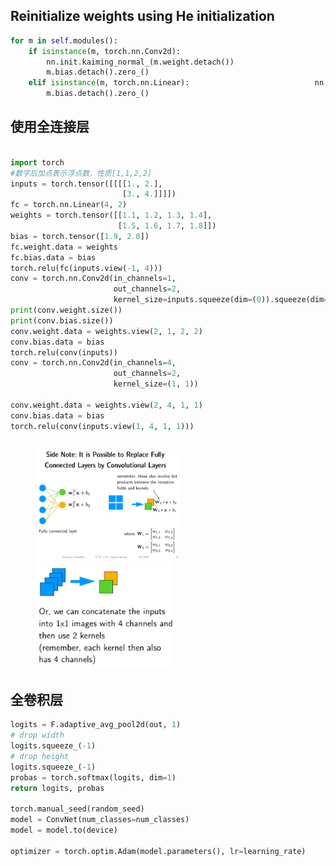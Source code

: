 ## Reinitialize weights using He initialization

```python
for m in self.modules():
	if isinstance(m, torch.nn.Conv2d):
        nn.init.kaiming_normal_(m.weight.detach())
        m.bias.detach().zero_()
	elif isinstance(m, torch.nn.Linear):             				nn.init.kaiming_normal_(m.weight.detach())
        m.bias.detach().zero_()
```

## 使用全连接层

```python

import torch
#数字后加点表示浮点数，性质[1,1,2,2]
inputs = torch.tensor([[[[1., 2.],
                         [3., 4.]]]])
fc = torch.nn.Linear(4, 2)
weights = torch.tensor([[1.1, 1.2, 1.3, 1.4],
                        [1.5, 1.6, 1.7, 1.8]])
bias = torch.tensor([1.9, 2.0])
fc.weight.data = weights
fc.bias.data = bias
torch.relu(fc(inputs.view(-1, 4)))
conv = torch.nn.Conv2d(in_channels=1,
                       out_channels=2,
                       kernel_size=inputs.squeeze(dim=(0)).squeeze(dim=(0)).size())
print(conv.weight.size())
print(conv.bias.size())
conv.weight.data = weights.view(2, 1, 2, 2)
conv.bias.data = bias
torch.relu(conv(inputs))
conv = torch.nn.Conv2d(in_channels=4,
                       out_channels=2,
                       kernel_size=(1, 1))

conv.weight.data = weights.view(2, 4, 1, 1)
conv.bias.data = bias
torch.relu(conv(inputs.view(1, 4, 1, 1)))



```

<figure class="half">     
    <img src="ModelCNN.assets/image-20200827215118886.png" alt="image-20200827215118886" style="zoom:40%;" />   
    <img src="ModelCNN.assets/image-20200827215300956.png" style="zoom:80%;" /> </figure>


## 全卷积层

```python
logits = F.adaptive_avg_pool2d(out, 1)
# drop width
logits.squeeze_(-1)
# drop height
logits.squeeze_(-1)
probas = torch.softmax(logits, dim=1)
return logits, probas

torch.manual_seed(random_seed)
model = ConvNet(num_classes=num_classes)
model = model.to(device)

optimizer = torch.optim.Adam(model.parameters(), lr=learning_rate) 
```

